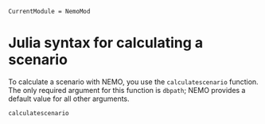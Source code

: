 ```@meta
CurrentModule = NemoMod
```
# Julia syntax for calculating a scenario

To calculate a scenario with NEMO, you use the `calculatescenario` function. The only required argument for this function is `dbpath`; NEMO provides a default value for all other arguments.

```@docs
calculatescenario
```
